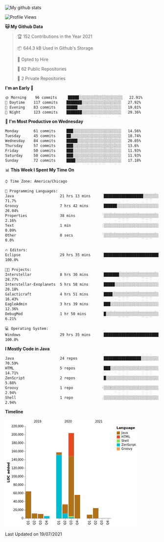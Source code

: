 ![My github stats](https://github-readme-stats.vercel.app/api?username=romvoid95&theme=gruvbox&include_all_commits=true&show_icons=true")

<!--START_SECTION:waka-->
![Profile Views](http://img.shields.io/badge/Profile%20Views-0-blue)

**🐱 My Github Data** 

> 🏆 152 Contributions in the Year 2021
 > 
> 📦 644.3 kB Used in Github's Storage 
 > 
> 💼 Opted to Hire
 > 
> 📜 62 Public Repositories 
 > 
> 🔑 2 Private Repositories  
 > 
**I'm an Early 🐤** 

```text
🌞 Morning    96 commits     █████░░░░░░░░░░░░░░░░░░░░   22.91% 
🌆 Daytime    117 commits    ███████░░░░░░░░░░░░░░░░░░   27.92% 
🌃 Evening    83 commits     █████░░░░░░░░░░░░░░░░░░░░   19.81% 
🌙 Night      123 commits    ███████░░░░░░░░░░░░░░░░░░   29.36%

```
📅 **I'm Most Productive on Wednesday** 

```text
Monday       61 commits     ███░░░░░░░░░░░░░░░░░░░░░░   14.56% 
Tuesday      45 commits     ██░░░░░░░░░░░░░░░░░░░░░░░   10.74% 
Wednesday    84 commits     █████░░░░░░░░░░░░░░░░░░░░   20.05% 
Thursday     57 commits     ███░░░░░░░░░░░░░░░░░░░░░░   13.6% 
Friday       50 commits     ███░░░░░░░░░░░░░░░░░░░░░░   11.93% 
Saturday     50 commits     ███░░░░░░░░░░░░░░░░░░░░░░   11.93% 
Sunday       72 commits     ████░░░░░░░░░░░░░░░░░░░░░   17.18%

```


📊 **This Week I Spent My Time On** 

```text
⌚︎ Time Zone: America/Chicago

💬 Programming Languages: 
Java                     21 hrs 13 mins      ██████████████████░░░░░░░   71.7% 
Groovy                   7 hrs 42 mins       ██████░░░░░░░░░░░░░░░░░░░   26.04% 
Properties               38 mins             ░░░░░░░░░░░░░░░░░░░░░░░░░   2.16% 
Text                     1 min               ░░░░░░░░░░░░░░░░░░░░░░░░░   0.09% 
Other                    0 secs              ░░░░░░░░░░░░░░░░░░░░░░░░░   0.0%

🔥 Editors: 
Eclipse                  29 hrs 35 mins      █████████████████████████   100.0%

🐱‍💻 Projects: 
Interstellar             8 hrs 30 mins       ███████░░░░░░░░░░░░░░░░░░   28.77% 
Interstellar-Exoplanets  5 hrs 58 mins       █████░░░░░░░░░░░░░░░░░░░░   20.18% 
Galacticraft             4 hrs 51 mins       ████░░░░░░░░░░░░░░░░░░░░░   16.43% 
EagleAdmin               3 hrs 39 mins       ███░░░░░░░░░░░░░░░░░░░░░░   12.36% 
DebugMod                 1 hr 50 mins        █░░░░░░░░░░░░░░░░░░░░░░░░   6.21%

💻 Operating System: 
Windows                  29 hrs 35 mins      █████████████████████████   100.0%

```

**I Mostly Code in Java** 

```text
Java                     24 repos            █████████████████░░░░░░░░   70.59% 
HTML                     5 repos             ███░░░░░░░░░░░░░░░░░░░░░░   14.71% 
ZenScript                2 repos             █░░░░░░░░░░░░░░░░░░░░░░░░   5.88% 
Groovy                   1 repo              ░░░░░░░░░░░░░░░░░░░░░░░░░   2.94% 
Shell                    1 repo              ░░░░░░░░░░░░░░░░░░░░░░░░░   2.94%

```


**Timeline**

![Chart not found](https://raw.githubusercontent.com/ROMVoid95/ROMVoid95/master/charts/bar_graph.png) 


 Last Updated on 19/07/2021
<!--END_SECTION:waka-->
